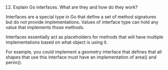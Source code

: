 
12. Explain Go interfaces. What are they and how do they work?

Interfaces are a special type in Go that define a set of method signatures but do not provide implementations. Values of interface type can hold any value that implements those methods.

Interfaces essentially act as placeholders for methods that will have multiple implementations based on what object is using it.

For example, you could implement a geometry interface that defines that all shapes that use this interface must have an implementation of area() and perim().
